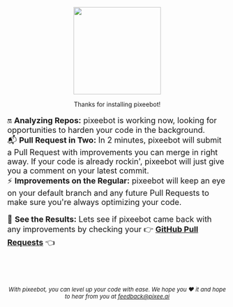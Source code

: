 <p align="center">
  <img src="/img/0-Icon-Trimmed.png" width="200px" />
</p>

<p align="center" style={{fontSize: '3em', fontWeight: 'bold'}} >Thanks for installing pixeebot!</p>

<font size="4">

:on: **Analyzing Repos:** pixeebot is working now, looking for opportunities to harden your code in the background.<br/>
:mailbox_with_mail: **Pull Request in Two:** In 2 minutes, pixeebot will submit a Pull Request with improvements you can merge in right away. If your code is already rockin', pixeebot will just give you a comment on your latest commit.<br/>
:zap: **Improvements on the Regular:** pixeebot will keep an eye on your default branch and any future Pull Requests to make sure you're always optimizing your code.

:eyes: **See the Results:**  Lets see if pixeebot came back with any improvements by checking your :point_right: [**GitHub Pull Requests**](https://github.com/pulls?q=is%3Aopen+is%3Apr+archived%3Afalse+author%3Aapp%2Fpixeebot) :point_left:

 </font> 
<br/><br/><br/>

<font size="2">

*<p align="center">With pixeebot, you can level up your code with ease. We hope you :heart: it and hope to hear from you at feedback@pixee.ai</p>*
</font>

